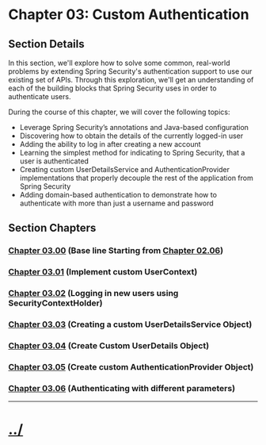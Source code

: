 # Chapter 03: Custom Authentication


## Section Details
In this section, we'll explore how to solve some common, real-world problems
by extending Spring Security's authentication support to use our existing set of APIs.
Through this exploration, we'll get an understanding of each of the building blocks
that Spring Security uses in order to authenticate users.



During the course of this chapter, we will cover the following topics:

* Leverage Spring Security’s annotations and Java-based configuration
* Discovering how to obtain the details of the currently logged-in user
* Adding the ability to log in after creating a new account
* Learning the simplest method for indicating to Spring Security, that a user is authenticated
* Creating custom UserDetailsService and AuthenticationProvider implementations that properly decouple the rest of the application from Spring Security
* Adding domain-based authentication to demonstrate how to authenticate with more than just a username and password


## Section Chapters

### [Chapter 03.00](./chapter03.00/) (Base line Starting from [Chapter 02.06](./../chapter02/chapter02.06/))

### [Chapter 03.01](./chapter03.01/) (Implement custom UserContext)

### [Chapter 03.02](./chapter03.02/) (Logging in new users using SecurityContextHolder)

### [Chapter 03.03](./chapter03.03/) (Creating a custom UserDetailsService Object)

### [Chapter 03.04](./chapter03.04/) (Create Custom UserDetails Object)

### [Chapter 03.05](./chapter03.05/) (Create custom AuthenticationProvider Object)

### [Chapter 03.06](./chapter03.06/) (Authenticating with different parameters)


---

# [../](../README.md)
